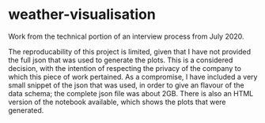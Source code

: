 # weather-visualisation
Work from the technical portion of an interview process from July 2020. 

The reproducability of this project is limited, given that I have not provided the full json that was used to generate the plots. This is a considered decision, with the intention of respecting the privacy of the company to which this piece of work pertained. As a compromise, I have included a very small snippet of the json that was used, in order to give an flavour of the data schema; the complete json file was about 2GB. There is also an HTML version of the notebook available, which shows the plots that were generated.
